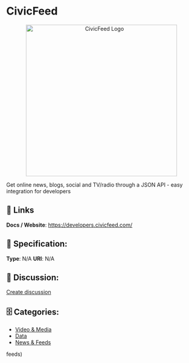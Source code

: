 # CivicFeed
<p align="center">
    <img width="400" src="https://raw.githubusercontent.com/apis-list/apis-list/main/apis/civicfeed/logo_256x256.png" alt="CivicFeed Logo"/>
</p>

Get online news, blogs, social and TV/radio through a JSON API - easy integration for developers

##  🔗 Links
**Docs / Website**: https://developers.civicfeed.com/

## 🧬 Specification:
**Type**: N/A
**URI**: N/A

## 💬 Discussion:
[Create discussion](https://github.com/apis-list/apis-list/discussions/new)

## 🗄️ Categories:
- [Video & Media](https://github.com/apis-list/apis-list#video-and-media)
- [Data](https://github.com/apis-list/apis-list#data)
- [News & Feeds](https://github.com/apis-list/apis-list#news-and-feeds)



feeds)







